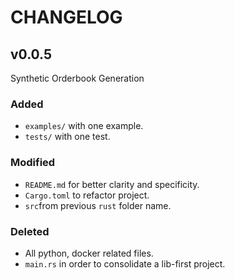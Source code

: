 # CHANGELOG

## v0.0.5 

Synthetic Orderbook Generation

### Added

- `examples/` with one example.
- `tests/` with one test.

### Modified

- `README.md` for better clarity and specificity. 
- `Cargo.toml` to refactor project.  
- `src`from previous `rust` folder name.

### Deleted

- All python, docker related files. 
- `main.rs` in order to consolidate a lib-first project.

